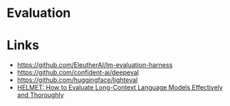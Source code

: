 # Evaluation

# Links
* https://github.com/EleutherAI/lm-evaluation-harness
* https://github.com/confident-ai/deepeval
* https://github.com/huggingface/lighteval
* [HELMET: How to Evaluate Long-Context Language Models Effectively and Thoroughly](https://arxiv.org/pdf/2410.02694)

